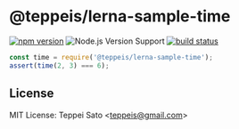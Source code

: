 @teppeis/lerna-sample-time
====

[![npm version][npm-image]][npm-url]
![Node.js Version Support][node-version]
[![build status][travis-image]][travis-url]

```javascript
const time = require('@teppeis/lerna-sample-time');
assert(time(2, 3) === 6);
```

## License

MIT License: Teppei Sato &lt;teppeis@gmail.com&gt;

[npm-image]: https://img.shields.io/npm/v/@teppeis/lerna-sample-plus.svg
[npm-url]: https://npmjs.org/package/@teppeis/lerna-sample-plus
[npm-downloads-image]: https://img.shields.io/npm/dm/@teppeis/lerna-sample-plus.svg
[travis-image]: https://img.shields.io/travis/teppeis-sandbox/lerna-sample/master.svg
[travis-url]: https://travis-ci.org/teppeis-sandbox/lerna-sample
[deps-image]: https://img.shields.io/david/teppeis-sandbox/lerna-sample.svg
[deps-url]: https://david-dm.org/teppeis-sandbox/lerna-sample
[node-version]: https://img.shields.io/badge/Node.js%20support-v6-brightgreen.svg
[coverage-image]: https://img.shields.io/coveralls/teppeis-sandbox/lerna-sample-plus/master.svg
[coverage-url]: https://coveralls.io/github/teppeis-sandbox/lerna-sample-plus?branch=master
[license]: https://img.shields.io/npm/l/@teppeis/lerna-sample-plus.svg
